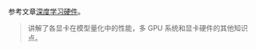 

参考文章[深度学习硬件](https://blog.inten.to/hardware-for-deep-learning-part-3-gpu-8906c1644664)。

> 讲解了各显卡在模型量化中的性能，多 GPU 系统和显卡硬件的其他知识点。
